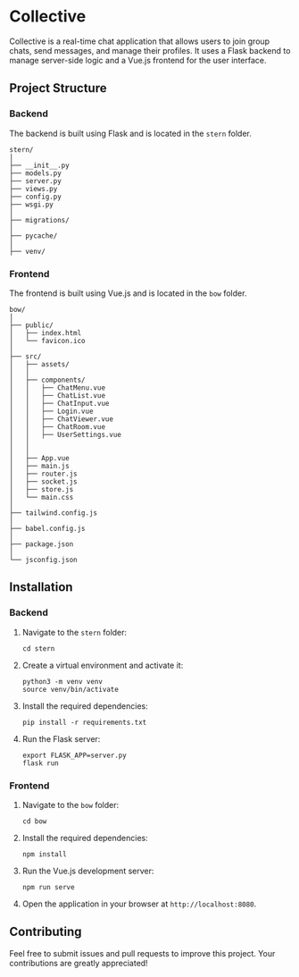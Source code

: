 
# Collective

Collective is a real-time chat application that allows users to join group chats, send messages, and manage their profiles. It uses a Flask backend to manage server-side logic and a Vue.js frontend for the user interface.

## Project Structure

### Backend

The backend is built using Flask and is located in the `stern` folder.

```
stern/
│
├── __init__.py
├── models.py
├── server.py
├── views.py
├── config.py
├── wsgi.py
│
├── migrations/
│
├── pycache/
│
├── venv/
```

### Frontend

The frontend is built using Vue.js and is located in the `bow` folder.

```
bow/
│
├── public/
│   ├── index.html
│   └── favicon.ico
│
├── src/
│   ├── assets/
│   │
│   ├── components/
│   │   ├── ChatMenu.vue
│   │   ├── ChatList.vue
│   │   ├── ChatInput.vue
│   │   ├── Login.vue
│   │   ├── ChatViewer.vue
│   │   ├── ChatRoom.vue
│   │   ├── UserSettings.vue
│   │
│   │
│   ├── App.vue
│   ├── main.js
│   ├── router.js
│   ├── socket.js
│   ├── store.js
│   └── main.css
│
├── tailwind.config.js
│
├── babel.config.js
│
├── package.json
│
└── jsconfig.json
```

## Installation

### Backend

1. Navigate to the `stern` folder:

   ```
   cd stern
   ```

2. Create a virtual environment and activate it:

   ```
   python3 -m venv venv
   source venv/bin/activate
   ```

3. Install the required dependencies:

   ```
   pip install -r requirements.txt
   ```

4. Run the Flask server:

   ```
   export FLASK_APP=server.py
   flask run
   ```

### Frontend

1. Navigate to the `bow` folder:

   ```
   cd bow
   ```

2. Install the required dependencies:

   ```
   npm install
   ```

3. Run the Vue.js development server:

   ```
   npm run serve
   ```

4. Open the application in your browser at `http://localhost:8080`.

## Contributing

Feel free to submit issues and pull requests to improve this project. Your contributions are greatly appreciated!


